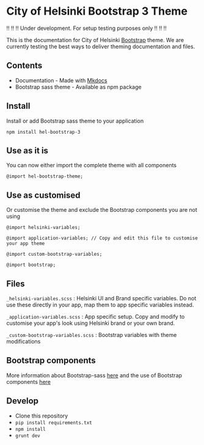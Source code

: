 # City of Helsinki Bootstrap 3 Theme

:bangbang: :bangbang: :bangbang: Under development. For setup testing purposes only :bangbang: :bangbang: :bangbang:

This is the documentation for City of Helsinki [Bootstrap](https://getboostrap.com) theme. We are currently testing the best ways to deliver theming documentation and files.

## Contents

* Documentation - Made with [Mkdocs](http://www.mkdocs.org)
* Bootstrap sass theme - Available as npm package

## Install

Install or add Bootstrap sass theme to your application
```
npm install hel-bootstrap-3
```

## Use as it is

You can now either import the complete theme with all components
```
@import hel-bootstrap-theme;
```

## Use as customised

Or customise the theme and exclude the Bootstrap components you are not using
```
@import helsinki-variables;

@import application-variables; // Copy and edit this file to customise your app theme

@import custom-bootstrap-variables;

@import bootstrap;
```

## Files

``
_helsinki-variables.scss
``
: Helsinki UI and Brand specific variables. Do not use these directly in your app, map them to app specific variables instead.

``
_application-variables.scss
``
: App specific setup. Copy and modify to customise your app's look using Helsinki brand or your own brand.

``
_custom-bootstrap-variables.scss
``
: Bootstrap variables with theme modifications

## Bootstrap components

More information about Bootstrap-sass [here](https://github.com/twbs/bootstrap-sass) and the use of Bootstrap components [here](http://getbootstrap.com/components/)

## Develop

* Clone this repository
* ``pip install requirements.txt``
* ``npm install``
* ``grunt dev``